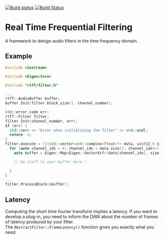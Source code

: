 [![Build status](https://ci.appveyor.com/api/projects/status/3y6vp1bns9vasil3?svg=true)](https://ci.appveyor.com/project/Audionamix/rtff-0j7kw)
[![Build Status](https://travis-ci.org/audionamix/rtff.svg?branch=master)](https://travis-ci.org/audionamix/rtff)

# Real Time Frequential Filtering

A framework to design audio filters in the time frequency domain.

## Example

```cpp
#include <iostream>

#include <Eigen/Core>

#include "rtff/filter.h"

...
rtff::AudioBuffer buffer;
buffer.Init(filter.block_size(), channel_number);

std::error_code err;
rtff::Filter filter;
filter.Init(channel_number, err);
if (err) {
  std::cerr << "Error when initializing the filter" << std::endl;
  return -1;
}
filter.execute = [](std::vector<std::complex<float>*> data, uint32_t size) {
  for (auto channel_idx = 0; channel_idx < data.size(); channel_idx++) {
    auto buffer = Eigen::Map<Eigen::VectorXcf>(data[channel_idx], size);

    // Do stuff to your buffer here !

  }
}
...
filter.ProcessBlock(&buffer);
```

## Latency

Computing the short time fourier transform implies a latency. If you want to
develop a plug-in, you need to inform the DAW about the number of frames of
latency produced by your filter.  
The `AbstractFilter::FrameLatency()` function gives you exactly what you need.
